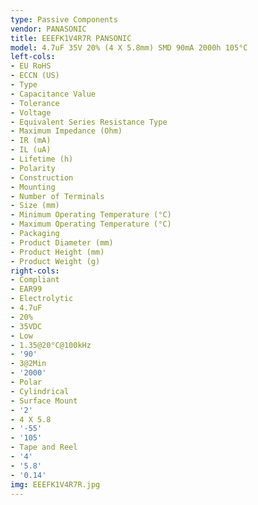 ```yaml
---
type: Passive Components
vendor: PANASONIC
title: EEEFK1V4R7R PANSONIC
model: 4.7uF 35V 20% (4 X 5.8mm) SMD 90mA 2000h 105°C
left-cols:
- EU RoHS
- ECCN (US)
- Type
- Capacitance Value
- Tolerance
- Voltage
- Equivalent Series Resistance Type
- Maximum Impedance (Ohm)
- IR (mA)
- IL (uA)
- Lifetime (h)
- Polarity
- Construction
- Mounting
- Number of Terminals
- Size (mm)
- Minimum Operating Temperature (°C)
- Maximum Operating Temperature (°C)
- Packaging
- Product Diameter (mm)
- Product Height (mm)
- Product Weight (g)
right-cols:
- Compliant
- EAR99
- Electrolytic
- 4.7uF
- 20%
- 35VDC
- Low
- 1.35@20°C@100kHz
- '90'
- 3@2Min
- '2000'
- Polar
- Cylindrical
- Surface Mount
- '2'
- 4 X 5.8
- '-55'
- '105'
- Tape and Reel
- '4'
- '5.8'
- '0.14'
img: EEEFK1V4R7R.jpg
---
```

